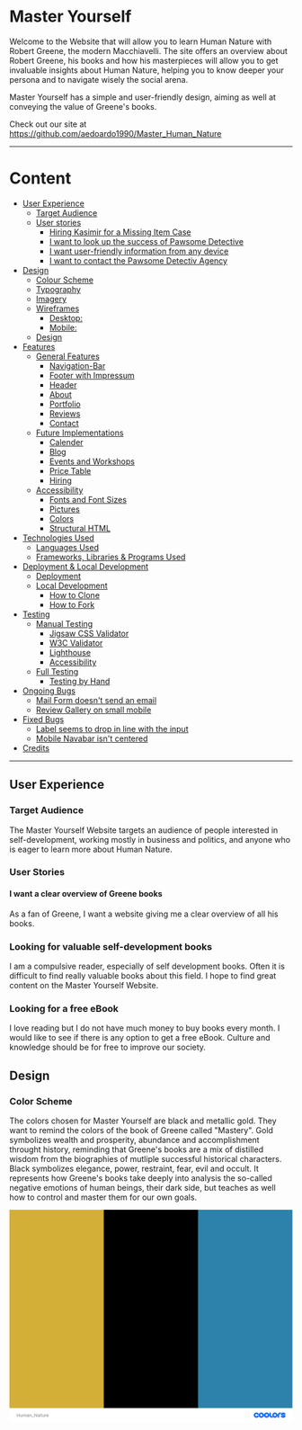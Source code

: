 # Master Yourself

Welcome to the Website that will allow you to learn Human Nature with Robert Greene, the modern Macchiavelli. The site offers an overview about Robert Greene, his books and how his masterpieces will allow you to get invaluable insights about Human Nature, helping you to know deeper your persona and to navigate wisely the social arena.

Master Yourself has a simple and user-friendly design, aiming as well at conveying the value of Greene's books.

Check out our site at <https://github.com/aedoardo1990/Master_Human_Nature>

---

# Content

- [User Experience](#user-experience)
  - [Target Audience](#target-audience)
  - [User stories](#user-stories)
    - [Hiring Kasimir for a Missing Item Case](#hiring-kasimir-for-a-missing-item-case)
    - [I want to look up the success of Pawsome Detective](#i-want-to-look-up-the-success-of-pawsome-detective)
    - [I want user-friendly information from any device](#i-want-user-friendly-information-from-any-device)
    - [I want to contact the Pawsome Detectiv Agency](#i-want-to-contact-the-pawsome-detectiv-agency)
- [Design](#design)
  - [Colour Scheme](#colour-scheme)
  - [Typography](#typography)
  - [Imagery](#imagery)
  - [Wireframes](#wireframes)
    - [Desktop:](#desktop)
    - [Mobile:](#mobile)
  - [Design](#design-1)
- [Features](#features)
  - [General Features](#general-features)
    - [Navigation-Bar](#navigation-bar)
    - [Footer with Impressum](#footer-with-impressum)
    - [Header](#header)
    - [About](#about)
    - [Portfolio](#portfolio)
    - [Reviews](#reviews)
    - [Contact](#contact)
  - [Future Implementations](#future-implementations)
    - [Calender](#calender)
    - [Blog](#blog)
    - [Events and Workshops](#events-and-workshops)
    - [Price Table](#price-table)
    - [Hiring](#hiring)
  - [Accessibility](#accessibility)
    - [Fonts and Font Sizes](#fonts-and-font-sizes)
    - [Pictures](#pictures)
    - [Colors](#colors)
    - [Structural HTML](#structural-html)
- [Technologies Used](#technologies-used)
  - [Languages Used](#languages-used)
  - [Frameworks, Libraries & Programs Used](#frameworks-libraries--programs-used)
- [Deployment & Local Development](#deployment--local-development)
  - [Deployment](#deployment)
  - [Local Development](#local-development)
    - [How to Clone](#how-to-clone)
    - [How to Fork](#how-to-fork)
- [Testing](#testing)
  - [Manual Testing](#manual-testing)
    - [Jigsaw CSS Validator](#jigsaw-css-validator)
    - [W3C Validator](#w3c-validator)
    - [Lighthouse](#lighthouse)
    - [Accessibility](#accessibility-1)
  - [Full Testing](#full-testing)
    - [Testing by Hand](#testing-by-hand)
- [Ongoing Bugs](#ongoing-bugs)
  - [Mail Form doesn't send an email](#mail-form-doesnt-send-an-email)
  - [Review Gallery on small mobile](#review-gallery-on-small-mobile)
- [Fixed Bugs](#fixed-bugs)
  - [Label seems to drop in line with the input](#label-seems-to-drop-in-line-with-the-input)
  - [Mobile Navabar isn't centered](#mobile-navabar-isnt-centered)
- [Credits](#credits)

---

## User Experience

### Target Audience

The Master Yourself Website targets an audience of people interested in self-development, working mostly in business and politics, and anyone who is eager to learn more about Human Nature.

### User Stories

#### I want a clear overview of Greene books

As a fan of Greene, I want a website giving me a clear overview of all his books.

### Looking for valuable self-development books

I am a compulsive reader, especially of self development books. Often it is difficult to find really valuable books about this field. I hope to find great content on the Master Yourself Website.

### Looking for a free eBook

I love reading but I do not have much money to buy books every month. I would like to see if there is any option to get a free eBook. Culture and knowledge should be for free to improve our society.

## Design

### Color Scheme

The colors chosen for Master Yourself are black and metallic gold. They want to remind the colors of the book of Greene called "Mastery". Gold symbolizes wealth and prosperity, abundance and accomplishment throught history, reminding that Greene's books are a mix of distilled wisdom from the biographies of mutliple successful historical characters. Black symbolizes elegance, power, restraint, fear, evil and occult. It represents how Greene's books take deeply into analysis the so-called negative emotions of human beings, their dark side, but teaches as well how to control and master them for our own goals.

![Colour Scheme](./assets/images/Human_Nature_colorpalette.png)
